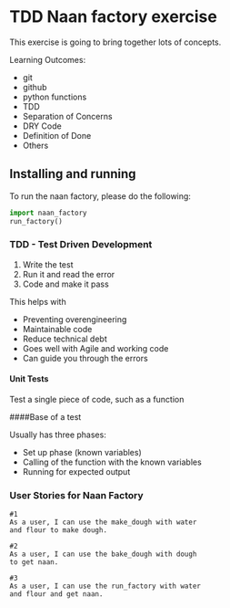 # TDD Naan factory exercise

This exercise is going to bring together lots of concepts.

Learning Outcomes:
- git
- github
- python functions
- TDD
- Separation of Concerns
- DRY Code
- Definition of Done
- Others

## Installing and running
To run the naan factory, please do the following:

```python
import naan_factory
run_factory()
```

### TDD - Test Driven Development
1. Write the test
2. Run it and read the error
3. Code and make it pass

This helps with
- Preventing overengineering
- Maintainable code
- Reduce technical debt
- Goes well with Agile and working code
- Can guide you through the errors

#### Unit Tests
Test a single piece of code, such as a function

####Base of a test

Usually has three phases:
- Set up phase (known variables)
- Calling of the function with the known variables
- Running for expected output

### User Stories for Naan Factory

```
#1
As a user, I can use the make_dough with water 
and flour to make dough.

#2
As a user, I can use the bake_dough with dough 
to get naan.

#3
As a user, I can use the run_factory with water 
and flour and get naan.
```

